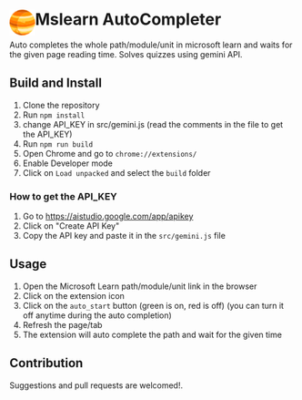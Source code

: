 # <img src="public/icons/icon_48.png" width="45" align="left"> Mslearn AutoCompleter

Auto completes the whole path/module/unit in microsoft learn and waits for the given page reading time. Solves quizzes using gemini API. 

## Build and Install
1. Clone the repository
2. Run `npm install`
4. change API_KEY in src/gemini.js (read the comments in the file to get the API_KEY)
3. Run `npm run build`
4. Open Chrome and go to `chrome://extensions/`
5. Enable Developer mode
6. Click on `Load unpacked` and select the `build` folder

### How to get the API_KEY
1. Go to https://aistudio.google.com/app/apikey
2. Click on "Create API Key"
3. Copy the API key and paste it in the `src/gemini.js` file

## Usage

1. Open the Microsoft Learn path/module/unit link in the browser
2. Click on the extension icon
3. Click on the `auto_start` button (green is on, red is off) (you can turn it off anytime during the auto completion)
4. Refresh the page/tab
5. The extension will auto complete the path and wait for the given time


## Contribution

Suggestions and pull requests are welcomed!.
